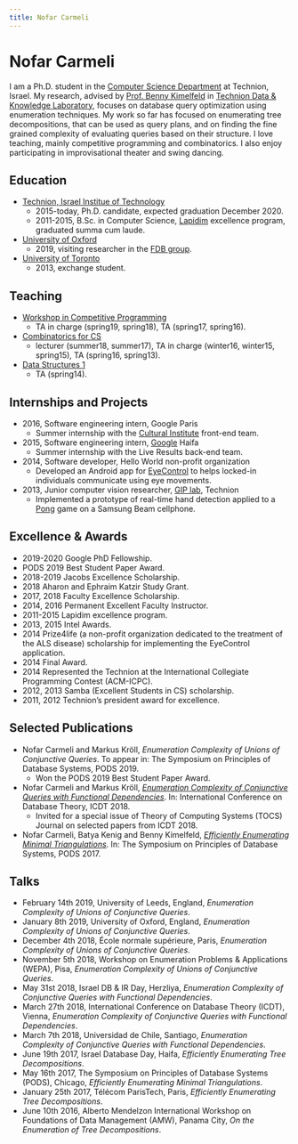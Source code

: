 ```yaml
---
title: Nofar Carmeli
---
```


# Nofar Carmeli

I am a Ph.D. student in the [Computer Science Department](http://cs.technion.ac.il/) at Technion, Israel. My research, advised by [Prof. Benny Kimelfeld](https://benny.cs.technion.ac.il/) in [Technion Data & Knowledge Laboratory](https://tdk.cs.technion.ac.il/), focuses on database query optimization using enumeration techniques.
My work so far has focused on enumerating tree decompositions, that can be used as query plans, and on finding the fine grained complexity of evaluating queries based on their structure.
I love teaching, mainly competitive programming and combinatorics. I also enjoy participating in improvisational theater and swing dancing.

## Education

* [Technion, Israel Institue of Technology](https://www.technion.ac.il/en/home-2/)
  * 2015-today, Ph.D. candidate, expected graduation December 2020.
  * 2011-2015, B.Sc. in Computer Science, [Lapidim](http://lapidim.cs.technion.ac.il/) excellence program, graduated summa cum laude.
* [University of Oxford](http://www.ox.ac.uk/)
  * 2019, visiting researcher in the [FDB group](https://fdbresearch.github.io/).
* [University of Toronto](https://www.utoronto.ca/)
  * 2013, exchange student.

## Teaching

* [Workshop in Competitive Programming](https://webcourse.cs.technion.ac.il/234901)
  * TA in charge (spring19, spring18), TA (spring17, spring16).
* [Combinatorics for CS](https://webcourse.cs.technion.ac.il/234141)
  * lecturer (summer18, summer17), TA in charge (winter16, winter15, spring15), TA (spring16, spring13).
* [Data Structures 1](https://webcourse.cs.technion.ac.il/234218)
  * TA (spring14).
  
## Internships and Projects

* 2016, Software engineering intern, Google Paris
  * Summer internship with the [Cultural Institute](https://artsandculture.google.com/) front-end team.
* 2015, Software engineering intern, [Google](https://about.google/intl/en/) Haifa
  * Summer internship with the Live Results back-end team.
* 2014, Software developer, Hello World non-profit organization
  * Developed an Android app for [EyeControl](www.eyecontrol.co.il) to helps locked-in individuals communicate using eye movements.
* 2013, Junior computer vision researcher, [GIP lab](http://gip.cs.technion.ac.il/), Technion
  * Implemented a prototype of real-time hand detection applied to a [Pong](https://www.youtube.com/watch?v=msWkridhFyQ) game on a Samsung Beam cellphone.
  
## Excellence & Awards

* 2019-2020	Google PhD Fellowship.
* PODS 2019 Best Student Paper Award.
* 2018-2019	Jacobs Excellence Scholarship.
* 2018 Aharon and Ephraim Katzir Study Grant.
* 2017, 2018 Faculty Excellence Scholarship.
* 2014, 2016	Permanent Excellent Faculty Instructor.
* 2011-2015 Lapidim excellence program.
* 2013, 2015	Intel Awards.
* 2014	Prize4life (a non-profit organization dedicated to the treatment of the ALS disease) scholarship for implementing the EyeControl application.
* 2014	Final Award.
* 2014 Represented the Technion at the International Collegiate Programming Contest (ACM-ICPC).
* 2012, 2013	Samba (Excellent Students in CS) scholarship.
* 2011, 2012	Technion’s president award for excellence.

## Selected Publications

* Nofar Carmeli and Markus Kröll, *Enumeration Complexity of Unions of Conjunctive Queries*. To appear in: The Symposium on Principles of Database Systems, PODS 2019.
  * Won the PODS 2019 Best Student Paper Award.
* Nofar Carmeli and Markus Kröll, [*Enumeration Complexity of Conjunctive Queries with Functional Dependencies*](http://drops.dagstuhl.de/opus/volltexte/2018/8598/). In: International Conference on Database Theory, ICDT 2018.
  * Invited for a special issue of Theory of Computing Systems (TOCS) Journal on selected papers from ICDT 2018.
* Nofar Carmeli, Batya Kenig and Benny Kimelfeld, [*Efficiently Enumerating Minimal Triangulations*](https://dl.acm.org/citation.cfm?doid=3034786.3056109). In: The Symposium on Principles of Database Systems, PODS 2017.
<!-- Nofar Carmeli and Markus Kröll, *Enumeration Complexity of Unions of Conjunctive Queries*. In: Workshop on Enumeration Problems & Applications, WEPA 2018. -->
<!-- Nofar Carmeli, Batya Kenig and Benny Kimelfeld, *On the Enumeration of Tree Decompositions*. In: Alberto Mendelzon International Workshop on Foundations of Data Management, AMW 2016. -->

## Talks

* February 14th 2019, University of Leeds, England, *Enumeration Complexity of Unions of Conjunctive Queries*.
* January 8th 2019, University of Oxford, England, *Enumeration Complexity of Unions of Conjunctive Queries*.
* December 4th 2018, École normale supérieure, Paris, *Enumeration Complexity of Unions of Conjunctive Queries*.
* November 5th 2018, Workshop on Enumeration Problems & Applications (WEPA), Pisa, *Enumeration Complexity of Unions of Conjunctive Queries*.
* May 31st 2018, Israel DB & IR Day, Herzliya, *Enumeration Complexity of Conjunctive Queries with Functional Dependencies*.
* March 27th 2018, International Conference on Database Theory (ICDT), Vienna, *Enumeration Complexity of Conjunctive Queries with Functional Dependencies*.
* March 7th 2018, Universidad de Chile, Santiago, *Enumeration Complexity of Conjunctive Queries with Functional Dependencies*.
* June 19th 2017, Israel Database Day, Haifa, *Efficiently Enumerating Tree Decompositions*.
* May 16th 2017, The Symposium on Principles of Database Systems (PODS), Chicago, *Efficiently Enumerating Minimal Triangulations*.
* January 25th 2017, Télécom ParisTech, Paris, *Efficiently Enumerating Tree Decompositions*.
* June 10th 2016, Alberto Mendelzon International Workshop on Foundations of Data Management (AMW), Panama City, *On the Enumeration of Tree Decompositions*.

